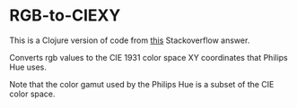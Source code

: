 # RGB-to-CIEXY

This is a Clojure version of code from [this](http://stackoverflow.com/a/22649803) Stackoverflow answer. 

Converts rgb values to the CIE 1931 color space XY coordinates that Philips Hue uses.

Note that the color gamut used by the Philips Hue is a subset of the CIE color space.


